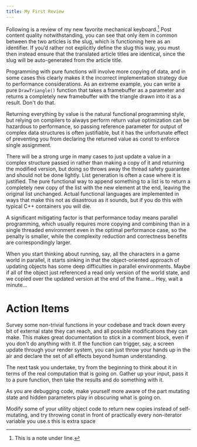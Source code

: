 ```yaml
---
title: My First Review
---
```


Following is a review of my new favorite mechanical keyboard.[^1]
Post content quality notwithstanding, you can see that only item in common between the two articles is the slug, which is functioning here as an identifier. If you’d rather not explicitly define the slug this way, you must then instead ensure that the translated article titles are identical, since the slug will be auto-generated from the article title.

Programming with pure functions will involve more copying of data, and in some cases this clearly makes it the incorrect implementation strategy due to performance considerations. As an extreme example, you can write a pure `DrawTriangle()` function that takes a framebuffer as a parameter and returns a completely new framebuffer with the triangle drawn into it as a result. Don't do that.

Returning everything by value is the natural functional programming style, but relying on compilers to always perform return value optimization can be hazardous to performance, so passing reference parameter for output of complex data structures is often justifiable, but it has the unfortunate effect of preventing you from declaring the returned value as const to enforce single assignment.

There will be a strong urge in many cases to just update a value in a complex structure passed in rather than making a copy of it and returning the modified version, but doing so throws away the thread safety guarantee and should not be done lightly. List generation is often a case where it is justified. The pure functional way to append something to a list is to return a completely new copy of the list with the new element at the end, leaving the original list unchanged. Actual functional languages are implemented in ways that make this not as disastrous as it sounds, but if you do this with typical C++ containers you will die.

A significant mitigating factor is that performance today means parallel programming, which usually requires more copying and combining than in a single threaded environment even in the optimal performance case, so the penalty is smaller, while the complexity reduction and correctness benefits are correspondingly larger.

When you start thinking about running, say, all the characters in a game world in parallel, it starts sinking in that the object-oriented approach of updating objects has some deep difficulties in parallel environments. Maybe if all of the object just referenced a read only version of the world state, and we copied over the updated version at the end of the frame… Hey, wait a minute…

# Action Items

Survey some non-trivial functions in your codebase and track down every bit of external state they can reach, and all possible modifications they can make. This makes great documentation to stick in a comment block, even if you don't do anything with it. If the function can trigger, say, a screen update through your render system, you can just throw your hands up in the air and declare the set of all effects beyond human understanding.

The next task you undertake, try from the beginning to think about it in terms of the real computation that is going on. Gather up your input, pass it to a pure function, then take the results and do something with it.

As you are debugging code, make yourself more aware of the part mutating state and hidden parameters play in obscuring what is going on.

Modify some of your utility object code to return new copies instead of self-mutating, and try throwing const in front of practically every non-iterator variable you use.s
this is extra space



[^1]: This is a note under line.
